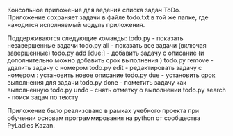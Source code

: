 Консольное приложение для ведения списка задач ToDo.  
Приложение сохраняет задачи в файле todo.txt в той же папке, где находится исполняемый модуль приложения.

Поддерживаются следующие команды:
todo.py - показать незавершенные задачи
todo.py all - показать все задачи (включая завершенные)
todo.py add <task description> [due:<date>] - добавить задачу с описание <task description> (и дополнительно можно добавить срок выполнения <date>)
todo.py remove <n> - удалить задачу с номером <n>
todo.py edit <n> <new task description> - редактировать задачу с номером <n>: установить новое описание <new task description>
todo.py due <n> <date> - установить срок выполнения <date> для задачи <n>
todo.py done <n> - пометить задачу как выполненную
todo.py undo <n> - снять отметку о выполнении
todo.py search <sting> - поиск задач по тексту <string>

Приложение было реализовано в рамках учебного проекта при обучении основам программирования на python от сообщества PyLadies Kazan.

